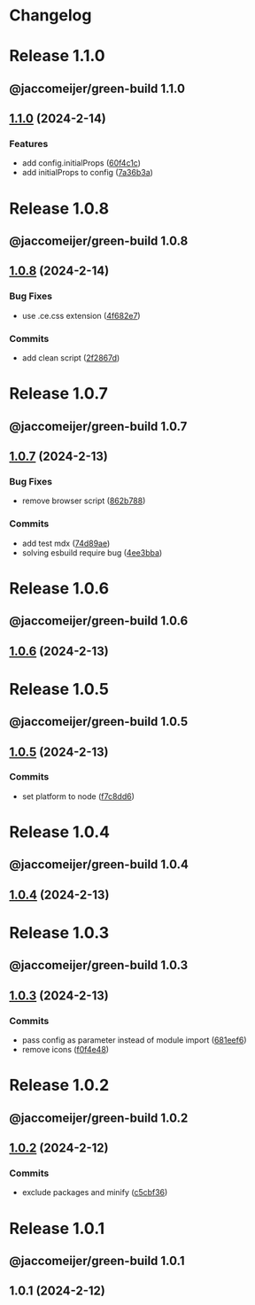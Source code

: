 # Changelog

# Release 1.1.0

## @jaccomeijer/green-build 1.1.0

## [1.1.0](https://github.com/jaccomeijer/green-build/compare/1.0.8...1.1.0) (2024-2-14)


### Features

* add config.initialProps ([60f4c1c](https://github.com/jaccomeijer/green-build/commit/60f4c1c99c313e5a6aeb8f57a9b611b3e4f315cb))
* add initialProps to config ([7a36b3a](https://github.com/jaccomeijer/green-build/commit/7a36b3a211bb32f79015f44215d037a35763be6e))


# Release 1.0.8

## @jaccomeijer/green-build 1.0.8

## [1.0.8](https://github.com/jaccomeijer/green-build/compare/1.0.7...1.0.8) (2024-2-14)


### Bug Fixes

* use .ce.css extension ([4f682e7](https://github.com/jaccomeijer/green-build/commit/4f682e7b396cf2a7f511e91695d4d3e4807c47c5))


### Commits

* add clean script ([2f2867d](https://github.com/jaccomeijer/green-build/commit/2f2867ddef19a2f273037ec47315673fa3d031fd))


# Release 1.0.7

## @jaccomeijer/green-build 1.0.7

## [1.0.7](https://github.com/jaccomeijer/green-build/compare/1.0.6...1.0.7) (2024-2-13)


### Bug Fixes

* remove browser script ([862b788](https://github.com/jaccomeijer/green-build/commit/862b788eee77cd1ce1ae7811022cb89158aa7963))


### Commits

* add test mdx ([74d89ae](https://github.com/jaccomeijer/green-build/commit/74d89ae450b854dece2e379b3d550a5fcfee1d3b))
* solving esbuild require bug ([4ee3bba](https://github.com/jaccomeijer/green-build/commit/4ee3bbaa1c59d59bcea11803e26c8c4d46d5de1d))


# Release 1.0.6

## @jaccomeijer/green-build 1.0.6

## [1.0.6](https://github.com/jaccomeijer/green-build/compare/1.0.5...1.0.6) (2024-2-13)


# Release 1.0.5

## @jaccomeijer/green-build 1.0.5

## [1.0.5](https://github.com/jaccomeijer/green-build/compare/1.0.4...1.0.5) (2024-2-13)


### Commits

* set platform to node ([f7c8dd6](https://github.com/jaccomeijer/green-build/commit/f7c8dd624292659170e6823ec76eaf6206ad398e))


# Release 1.0.4

## @jaccomeijer/green-build 1.0.4

## [1.0.4](https://github.com/jaccomeijer/green-build/compare/1.0.3...1.0.4) (2024-2-13)


# Release 1.0.3

## @jaccomeijer/green-build 1.0.3

## [1.0.3](https://github.com/jaccomeijer/green-build/compare/1.0.2...1.0.3) (2024-2-13)


### Commits

* pass config as parameter instead of module import ([681eef6](https://github.com/jaccomeijer/green-build/commit/681eef66a30313a0eaa522ee585830dfbfeb3b9f))
* remove icons ([f0f4e48](https://github.com/jaccomeijer/green-build/commit/f0f4e4867975c8abbfa5d4fe43cf79df034ec536))


# Release 1.0.2

## @jaccomeijer/green-build 1.0.2

## [1.0.2](https://github.com/jaccomeijer/green-build/compare/1.0.1...1.0.2) (2024-2-12)


### Commits

* exclude packages and minify ([c5cbf36](https://github.com/jaccomeijer/green-build/commit/c5cbf36429feeea68ef63fcc71f46179c6ffd018))


# Release 1.0.1

## @jaccomeijer/green-build 1.0.1

## 1.0.1 (2024-2-12)




